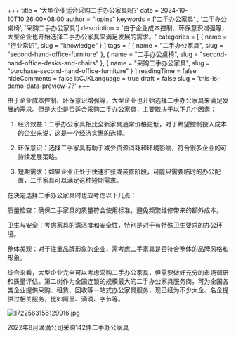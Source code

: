 +++
title = '大型企业适合采购二手办公家具吗?'
date = 2024-10-10T10:26:00+08:00
author = "lopins"
keywords = ['二手办公家具' , '二手办公桌椅', '采购二手办公家具']
description = '由于企业成本控制、环保意识增强等，大型企业也开始选择二手办公家具来满足发展的需求。'
categories = [
  { name = "行业常识", slug = "knowledge" }
]
tags = [
    { name = "二手办公家具", slug = "second-hand-office-furniture" },
    { name = "二手办公桌椅", slug = "second-hand-office-desks-and-chairs" },
    { name = "采购二手办公家具", slug = "purchase-second-hand-office-furniture" }
]
readingTime = false
hideComments = false
isCJKLanguage = true
draft = false
slug = 'this-is-demo-data-preview-7?'
+++

由于企业成本控制、环保意识增强等，大型企业也开始选择二手办公家具来满足发展的需求。但是大企是否适合采购二手办公家具，主要取决于以下几个因素：

1. 经济效益：二手办公家具相比全新家具通常价格更低，对于希望控制投入成本的企业来说，这是一个经济实惠的选择。

2. 环保意识：选择二手家具有助于减少资源消耗和环境影响，符合很多企业的可持续发展策略。

3. 短期需求：如果企业正处于快速扩张或装修阶段，可能只需要临时的办公配置，二手家具可以满足这种短期需求。

 

在决定选择二手办公家具时也应考虑以下几点：

质量检查：确保二手家具的质量符合使用标准，避免频繁维修带来的额外成本。

卫生与安全：考虑家具的清洁度和安全性，特别是对于有特殊卫生要求的办公环境。

整体美观：对于注重品牌形象的企业，需考虑二手家具是否符合整体的品牌风格和形象。

综合来看，大型企业完全可以考虑采购二手办公家具，但需要做好充分的市场调研和质量评估。第二树作为全国连锁的规模最大的二手办公家具服务商，可为全国各类企业提供采购、租赁、回收等一站式办公家具服务，现已经为不少大企、名企提供过相关服务，比如阿里、滴滴、字节等。

 

![1722563156129916.jpg](https://www.jdwy.cn/Upload/ueditor/image/20240802/1722563156129916.jpg)

2022年8月滴滴公司采购142件二手办公家具

 